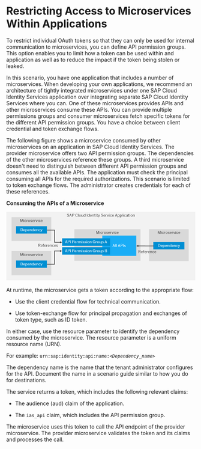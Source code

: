 <!-- loioe00437987ac24a0b8e63c75e0b93e7f9 -->

# Restricting Access to Microservices Within Applications

To restrict individual OAuth tokens so that they can only be used for internal communication to microservices, you can define API permission groups. This option enables you to limit how a token can be used within and application as well as to reduce the impact if the token being stolen or leaked.

In this scenario, you have one application that includes a number of microservices. When developing your own applications, we recommend an architecture of tightly integrated microservices under one SAP Cloud Identity Services application over integrating separate SAP Cloud Identity Services where you can. One of these microservices provides APIs and other microservices consume these APIs. You can provide multiple permissions groups and consumer microservices fetch specific tokens for the different API permission groups. You have a choice between client credential and token exchange flows.

The following figure shows a microservice consumed by other microservices on an application in SAP Cloud Identity Services. The provider microservice offers two API permission groups. The dependencies of the other microservices reference these groups. A third microservice doesn't need to distinguish between different API permission groups and consumes all the available APIs. The application must check the principal consuming all APIs for the required authorizations. This scenario is limited to token exchange flows. The administrator creates credentials for each of these references.

  
  
**Consuming the APIs of a Microservice**

![](images/Microservice_Consumption_in_SCI_9e928a6.png "Consuming the APIs of a Microservice")

At runtime, the microservice gets a token according to the appropriate flow:

-   Use the client credential flow for technical communication.

-   Use token-exchange flow for principal propagation and exchanges of token type, such as ID token.


In either case, use the resource parameter to identify the dependency consumed by the microservice. The resource parameter is a uniform resource name \(URN\).

For example: <code>urn:sap:identity:api:name:<i class="varname">&lt;Dependency_name&gt;</i></code>

The dependency name is the name that the tenant administrator configures for the API. Document the name in a scenario guide similar to how you do for destinations.

The service returns a token, which includes the following relevant claims:

-   The audience \(aud\) claim of the application.

-   The `ias_api` claim, which includes the API permission group.


The microservice uses this token to call the API endpoint of the provider microservice. The provider microservice validates the token and its claims and processes the call.

